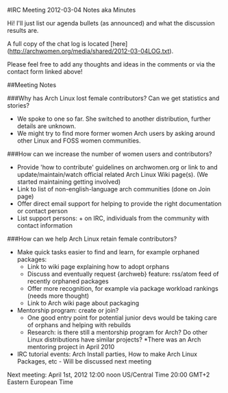 #IRC Meeting 2012-03-04 Notes aka Minutes

Hi! I'll just list our agenda bullets (as announced) and what the discussion results are.

A full copy of the chat log is located [here] (http://archwomen.org/media/shared/2012-03-04LOG.txt).

Please feel free to add any thoughts and ideas in the comments or via the contact form linked above!

##Meeting Notes

###Why has Arch Linux lost female contributors? Can we get statistics and stories?

* We spoke to one so far. She switched to another distribution, further details are unknown.
* We might try to find more former women Arch users by asking around other Linux and FOSS women communities.

###How can we increase the number of women users and contributors?

* Provide 'how to contribute' guidelines on archwomen.org or link to and update/maintain/watch official related Arch Linux Wiki page(s). (We started maintaining getting involved)
* Link to list of non-english-language arch communities (done on Join page)
* Offer direct email support for helping to provide the right documentation or contact person
* List support persons: + on IRC, individuals from the community with contact information

###How can we help Arch Linux retain female contributors?

* Make quick tasks easier to find and learn, for example orphaned packages:
    * Link to wiki page explaining how to adopt orphans
    * Discuss and eventually request {archweb} feature: rss/atom feed of recently orphaned packages
    * Offer more recognition, for example via package workload rankings (needs more thought)
    * Link to Arch wiki page about packaging
* Mentorship program: create or join?
    * One good entry point for potential junior devs would be taking care of orphans and helping with rebuilds
    * Research: is there still a mentorship program for Arch? Do other Linux distributions have similar projects?
        *There was an Arch mentoring project in April 2010
* IRC tutorial events: Arch Install parties, How to make Arch Linux Packages, etc - Will be discussed next meeting

Next meeting: April 1st, 2012
12:00 noon US/Central Time
20:00 GMT+2 Eastern European Time
